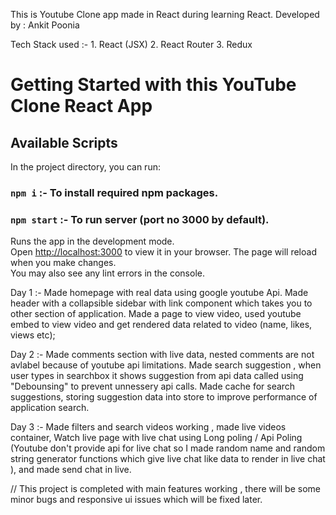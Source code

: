 This is Youtube Clone app made in React during learning React.
Developed by : Ankit Poonia

Tech Stack used :- 1. React (JSX) 2. React Router 3. Redux

# Getting Started with this YouTube Clone React App

## Available Scripts

In the project directory, you can run:

### `npm i` :- To install required npm packages.

### `npm start` :- To run server (port no 3000 by default).

Runs the app in the development mode.\
Open [http://localhost:3000](http://localhost:3000) to view it in your browser.
The page will reload when you make changes.\
You may also see any lint errors in the console.

Day 1 :- Made homepage with real data using google youtube Api.
Made header with a collapsible sidebar with link component which takes you to other section of application.
Made a page to view video, used youtube embed to view video and get rendered data related to video (name, likes, views etc);

Day 2 :- Made comments section with live data, nested comments are not avlabel because of youtube api limitations.
Made search suggestion , when user types in searchbox it shows suggestion from api data called using "Debounsing" to prevent unnessery api calls.
Made cache for search suggestions, storing suggestion data into store to improve performance of application search.

Day 3 :- Made filters and search videos working , made live videos container, Watch live page with live chat using Long poling / Api Poling (Youtube don't provide api for live chat so I made random name and random string generator functions which give live chat like data to render in live chat ), and made send chat in live.

// This project is completed with main features working , there will be some minor bugs and responsive ui issues which will be fixed later.
